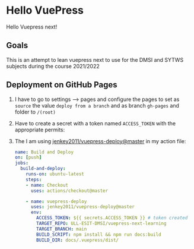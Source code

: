 # Hello VuePress

Hello Vuepress next!

## Goals

This is an attempt to lean vuepress next to use for the DMSI and SYTWS subjects during the course 2021/2022

## Deployment on GitHub Pages

1. I have to go to settings --> pages and configure the pages to set as `source` the value `deploy from a branch` and as branch `gh-pages` and folder to `/(root)`
2. Have to create a secret with a token named `ACCESS_TOKEN` with the appropriate permits:
3. The I am using [jenkey2011/vuepress-deploy@master]() in my action file:

    ```yml
    name: Build and Deploy
    on: [push]
    jobs:
      build-and-deploy:
        runs-on: ubuntu-latest
        steps:
        - name: Checkout
          uses: actions/checkout@master

        - name: vuepress-deploy
          uses: jenkey2011/vuepress-deploy@master
          env:
            ACCESS_TOKEN: ${{ secrets.ACCESS_TOKEN }} # token created
            TARGET_REPO: ULL-ESIT-DMSI/vuepress-next-learning
            TARGET_BRANCH: main
            BUILD_SCRIPT: npm install && npm run docs:build
            BUILD_DIR: docs/.vuepress/dist/
    ```